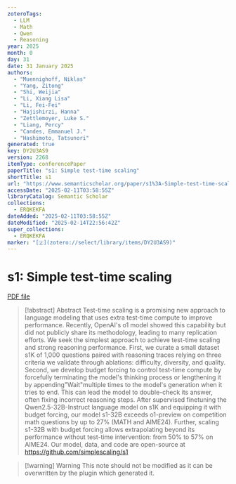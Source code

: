 ```yaml
---
zoteroTags:
  - LLM
  - Math
  - Qwen
  - Reasoning
year: 2025
month: 0
day: 31
date: 31 January 2025
authors:
  - "Muennighoff, Niklas"
  - "Yang, Zitong"
  - "Shi, Weijia"
  - "Li, Xiang Lisa"
  - "Li, Fei-Fei"
  - "Hajishirzi, Hanna"
  - "Zettlemoyer, Luke S."
  - "Liang, Percy"
  - "Candes, Emmanuel J."
  - "Hashimoto, Tatsunori"
generated: true
key: DY2U3AS9
version: 2268
itemType: conferencePaper
paperTitle: "s1: Simple test-time scaling"
shortTitle: s1
url: "https://www.semanticscholar.org/paper/s1%3A-Simple-test-time-scaling-Muennighoff-Yang/ef8a8bd193b1a0a5e2c834a7a28869a2ec85bab7"
accessDate: "2025-02-11T03:58:55Z"
libraryCatalog: Semantic Scholar
collections:
  - ERQKEKFA
dateAdded: "2025-02-11T03:58:55Z"
dateModified: "2025-02-14T22:56:42Z"
super_collections:
  - ERQKEKFA
marker: "[🇿](zotero://select/library/items/DY2U3AS9)"
---
```


# s1: Simple test-time scaling

[PDF file](/Papers/PDFs/Muennighoff%20et%20al.%202025undefined%20-%20s1%20Simple%20test-time%20scaling.pdf)

> [!abstract] Abstract
> Test-time scaling is a promising new approach to language modeling that uses extra test-time compute to improve performance. Recently, OpenAI's o1 model showed this capability but did not publicly share its methodology, leading to many replication efforts. We seek the simplest approach to achieve test-time scaling and strong reasoning performance. First, we curate a small dataset s1K of 1,000 questions paired with reasoning traces relying on three criteria we validate through ablations: difficulty, diversity, and quality. Second, we develop budget forcing to control test-time compute by forcefully terminating the model's thinking process or lengthening it by appending"Wait"multiple times to the model's generation when it tries to end. This can lead the model to double-check its answer, often fixing incorrect reasoning steps. After supervised finetuning the Qwen2.5-32B-Instruct language model on s1K and equipping it with budget forcing, our model s1-32B exceeds o1-preview on competition math questions by up to 27% (MATH and AIME24). Further, scaling s1-32B with budget forcing allows extrapolating beyond its performance without test-time intervention: from 50% to 57% on AIME24. Our model, data, and code are open-source at https://github.com/simplescaling/s1

>[!warning] Warning
> This note should not be modified as it can be overwritten by the plugin which generated it.

